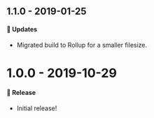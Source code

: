 ## 1.1.0 - 2019-01-25

#### 🚀 Updates

- Migrated build to Rollup for a smaller filesize.

# 1.0.0 - 2019-10-29

#### 🎉 Release

- Initial release!
